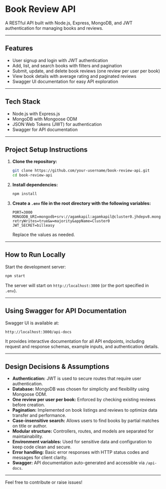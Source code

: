 # Book Review API

A RESTful API built with Node.js, Express, MongoDB, and JWT authentication for managing books and reviews.

---

## Features

- User signup and login with JWT authentication
- Add, list, and search books with filters and pagination
- Submit, update, and delete book reviews (one review per user per book)
- View book details with average rating and paginated reviews
- Swagger UI documentation for easy API exploration

---

## Tech Stack

- Node.js with Express.js
- MongoDB with Mongoose ODM
- JSON Web Tokens (JWT) for authentication
- Swagger for API documentation

---

## Project Setup Instructions

1. **Clone the repository:**

   ```bash
   git clone https://github.com/your-username/book-review-api.git
   cd book-review-api
   ```

2. **Install dependencies:**

   ```bash
   npm install
   ```

3. **Create a `.env` file in the root directory with the following variables:**

   ```env
   PORT=3000
   MONGODB_URI=mongodb+srv://agamkapil:agamkapil@cluster0.jhdepv8.mongodb.net/?retryWrites=true&w=majority&appName=Cluster0
   JWT_SECRET=billeasy
   ```

   Replace the values as needed.


---

## How to Run Locally

Start the development server:

```bash
npm start
```

The server will start on `http://localhost:3000` (or the port specified in `.env`).

---

## Using Swagger for API Documentation

Swagger UI is available at:

```
http://localhost:3000/api-docs
```

It provides interactive documentation for all API endpoints, including request and response schemas, example inputs, and authentication details.

---

## Design Decisions & Assumptions

* **Authentication:** JWT is used to secure routes that require user authentication.
* **Database:** MongoDB was chosen for simplicity and flexibility using Mongoose ODM.
* **One review per user per book:** Enforced by checking existing reviews before creation.
* **Pagination:** Implemented on book listings and reviews to optimize data transfer and performance.
* **Case-insensitive search:** Allows users to find books by partial matches on title or author.
* **Modular structure:** Controllers, routes, and models are separated for maintainability.
* **Environment variables:** Used for sensitive data and configuration to keep code clean and secure.
* **Error handling:** Basic error responses with HTTP status codes and messages for client clarity.
* **Swagger:** API documentation auto-generated and accessible via `/api-docs`.

---

Feel free to contribute or raise issues!
